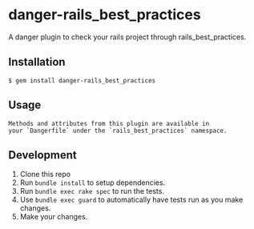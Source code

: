 # danger-rails\_best\_practices

A danger plugin to check your rails project through rails\_best\_practices.

## Installation

    $ gem install danger-rails_best_practices

## Usage

    Methods and attributes from this plugin are available in
    your `Dangerfile` under the `rails_best_practices` namespace.

## Development

1. Clone this repo
2. Run `bundle install` to setup dependencies.
3. Run `bundle exec rake spec` to run the tests.
4. Use `bundle exec guard` to automatically have tests run as you make changes.
5. Make your changes.

